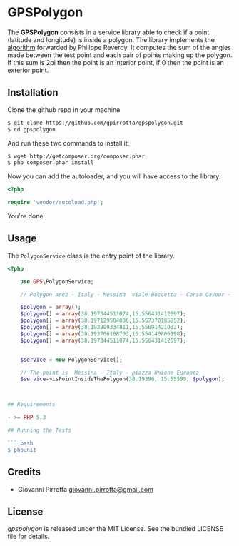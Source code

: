 GPSPolygon
=========
The **GPSPolygon** consists in a service library able to check if a point (latitude and longitude) is inside a polygon.
The library implements the [algorithm](http://www.eecs.umich.edu/courses/eecs380/HANDOUTS/PROJ2/InsidePoly.html) forwarded by Philippe Reverdy.
It computes the sum of the angles made between the test point and each pair of points making up the polygon.
If this sum is 2pi then the point is an interior point, if 0 then the point is an exterior point.

Installation
------------

Clone the github repo in your machine

``` bash
$ git clone https://github.com/gpirrotta/gpspolygon.git
$ cd gpspolygon
```

And run these two commands to install it:

``` bash
$ wget http://getcomposer.org/composer.phar
$ php composer.phar install
```

Now you can add the autoloader, and you will have access to the library:

``` php
<?php

require 'vendor/autoload.php';
```

You're done.

## Usage
The `PolygonService` class is the entry point of the library.

``` php
<?php

    use GPS\PolygonService;

    // Polygon area - Italy - Messina  viale Boccetta - Corso Cavour - Via Consolato del Mare - Via Garibaldi

    $polygon = array();
    $polygon[] = array(38.197344511074,15.556431412697);
    $polygon[] = array(38.197129504006,15.557370185852);
    $polygon[] = array(38.192909334811,15.55691421032);
    $polygon[] = array(38.193706168703,15.554140806198);
    $polygon[] = array(38.197344511074,15.556431412697);


    $service = new PolygonService();

    // The point is  Messina - Italy - piazza Unione Europea
    $service->isPointInsideThePolygon(38.19396, 15.55599, $polygon);



## Requirements

- >= PHP 5.3

## Running the Tests

``` bash
$ phpunit
```


## Credits

* Giovanni Pirrotta <giovanni.pirrotta@gmail.com>

## License

*gpspolygon* is released under the MIT License. See the bundled LICENSE file for
details.



